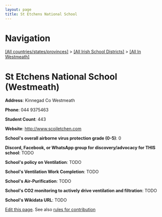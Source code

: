 ```yaml
---
layout: page
title: St Etchens National School
---
```

# Navigation

[[All countries/states/provinces]](../../..) > [[All Irish School Districts]](../..) > [[All In Westmeath]](..)

# St Etchens National School (Westmeath)

**Address**: Kinnegad Co Westmeath

**Phone**: 044 9375463

**Student Count**: 443

**Website**: <http://www.scoiletchen.com>

**School's overall airborne virus protection grade (0-5)**: 0

**Discord, Facebook, or WhatsApp group for discovery/advocacy for THIS school**: TODO

**School's policy on Ventilation**: TODO

**School's Ventilation Work Completion**: TODO

**School's Air-Purification**: TODO

**School's CO2 monitoring to actively drive ventilation and filtration**: TODO

**School's Wikidata URL**: TODO


[Edit this page](https://github.com/ventilate-schools/Ireland/edit/main/./Westmeath/St_Etchens_National_School.md). See also [rules for contribution](../../../contribution-rules/)